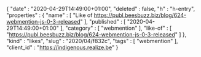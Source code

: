 {
  "date" : "2020-04-29T14:49:00+01:00",
  "deleted" : false,
  "h" : "h-entry",
  "properties" : {
    "name" : [ "Like of https://publ.beesbuzz.biz/blog/624-webmention-js-0-3-released" ],
    "published" : [ "2020-04-29T14:49:00+01:00" ],
    "category" : [ "webmention" ],
    "like-of" : [ "https://publ.beesbuzz.biz/blog/624-webmention-js-0-3-released" ]
  },
  "kind" : "likes",
  "slug" : "2020/04/f832c",
  "tags" : [ "webmention" ],
  "client_id" : "https://indigenous.realize.be"
}
